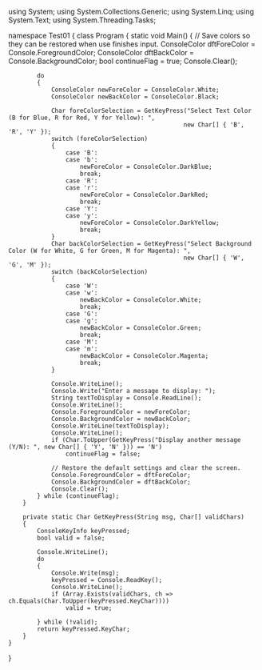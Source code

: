 using System;
using System.Collections.Generic;
using System.Linq;
using System.Text;
using System.Threading.Tasks;

namespace Test01
{
    class Program
    {
        static void Main()
        {
            // Save colors so they can be restored when use finishes input.
            ConsoleColor dftForeColor = Console.ForegroundColor;
            ConsoleColor dftBackColor = Console.BackgroundColor;
            bool continueFlag = true;
            Console.Clear();

            do
            {
                ConsoleColor newForeColor = ConsoleColor.White;
                ConsoleColor newBackColor = ConsoleColor.Black;

                Char foreColorSelection = GetKeyPress("Select Text Color (B for Blue, R for Red, Y for Yellow): ",
                                                     new Char[] { 'B', 'R', 'Y' });
                switch (foreColorSelection)
                {
                    case 'B':
                    case 'b':
                        newForeColor = ConsoleColor.DarkBlue;
                        break;
                    case 'R':
                    case 'r':
                        newForeColor = ConsoleColor.DarkRed;
                        break;
                    case 'Y':
                    case 'y':
                        newForeColor = ConsoleColor.DarkYellow;
                        break;
                }
                Char backColorSelection = GetKeyPress("Select Background Color (W for White, G for Green, M for Magenta): ",
                                                     new Char[] { 'W', 'G', 'M' });
                switch (backColorSelection)
                {
                    case 'W':
                    case 'w':
                        newBackColor = ConsoleColor.White;
                        break;
                    case 'G':
                    case 'g':
                        newBackColor = ConsoleColor.Green;
                        break;
                    case 'M':
                    case 'm':
                        newBackColor = ConsoleColor.Magenta;
                        break;
                }

                Console.WriteLine();
                Console.Write("Enter a message to display: ");
                String textToDisplay = Console.ReadLine();
                Console.WriteLine();
                Console.ForegroundColor = newForeColor;
                Console.BackgroundColor = newBackColor;
                Console.WriteLine(textToDisplay);
                Console.WriteLine();
                if (Char.ToUpper(GetKeyPress("Display another message (Y/N): ", new Char[] { 'Y', 'N' })) == 'N')
                    continueFlag = false;

                // Restore the default settings and clear the screen.
                Console.ForegroundColor = dftForeColor;
                Console.BackgroundColor = dftBackColor;
                Console.Clear();
            } while (continueFlag);
        }

        private static Char GetKeyPress(String msg, Char[] validChars)
        {
            ConsoleKeyInfo keyPressed;
            bool valid = false;

            Console.WriteLine();
            do
            {
                Console.Write(msg);
                keyPressed = Console.ReadKey();
                Console.WriteLine();
                if (Array.Exists(validChars, ch => ch.Equals(Char.ToUpper(keyPressed.KeyChar))))
                    valid = true;

            } while (!valid);
            return keyPressed.KeyChar;
        }
    }
}
